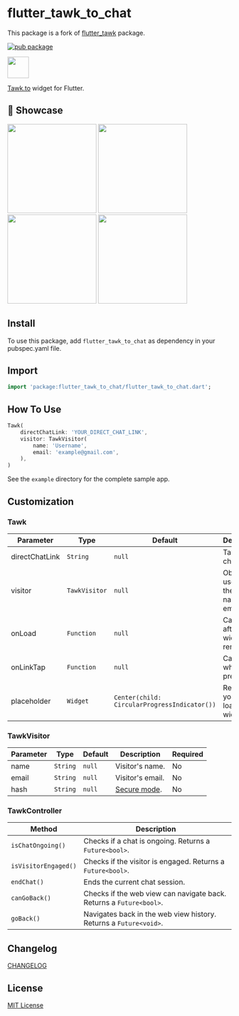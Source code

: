 # flutter_tawk_to_chat
This package is a fork of [flutter_tawk](https://github.com/ayoubamine/flutter_tawk) package.

[![pub package](https://img.shields.io/pub/v/flutter_tawk_to_chat.svg)](https://pub.dev/packages/flutter_tawk_to_chat)

<img src="https://i1.wp.com/www.tawk.to/wp-content/uploads/2020/04/tawk-sitelogo.png" width="48">

[Tawk.to](https://www.tawk.to) widget for Flutter.

## 🚀 Showcase

<p>
    <img src="https://raw.githubusercontent.com/ycy-0510/flutter_tawk_to/main/readme_resources/screenshot4.png" width="200" />
    <img src="https://raw.githubusercontent.com/ycy-0510/flutter_tawk_to/main/readme_resources/screenshot5.png" width="200" />
    <img src="https://raw.githubusercontent.com/ycy-0510/flutter_tawk_to/main/readme_resources/screenshot6.png" width="200" />
    <img src="https://raw.githubusercontent.com/ycy-0510/flutter_tawk_to/main/readme_resources/screenshot7.png" width="200" />
</p>

## Install

To use this package, add `flutter_tawk_to_chat` as dependency in your pubspec.yaml file.

## Import

```dart
import 'package:flutter_tawk_to_chat/flutter_tawk_to_chat.dart';
```

## How To Use

```dart
Tawk(
    directChatLink: 'YOUR_DIRECT_CHAT_LINK',
    visitor: TawkVisitor(
        name: 'Username',
        email: 'example@gmail.com',
    ),
)
```

See the `example` directory for the complete sample app.

## Customization

### Tawk

| Parameter      | Type          | Default                                      | Description                                    | Required |
| -------------- | ------------- | -------------------------------------------- | ---------------------------------------------- | -------- |
| directChatLink | `String`      | `null`                                       | Tawk direct chat link.                         | Yes      |
| visitor        | `TawkVisitor` | `null`                                       | Object used to set the visitor name and email. | No       |
| onLoad         | `Function`    | `null`                                       | Called right after the widget is rendered.     | No       |
| onLinkTap      | `Function`    | `null`                                       | Called when a link pressed.                    | No       |
| placeholder    | `Widget`      | `Center(child: CircularProgressIndicator())` | Render your own loading widget.                | No       |

### TawkVisitor

| Parameter | Type     | Default | Description                                                 | Required |
| --------- | -------- | ------- | ----------------------------------------------------------- | -------- |
| name      | `String` | `null`  | Visitor's name.                                             | No       |
| email     | `String` | `null`  | Visitor's email.                                            | No       |
| hash      | `String` | `null`  | [Secure mode](https://developer.tawk.to/jsapi/#SecureMode). | No       |

### TawkController
| Method| Description|
| ----------------- | ----------- |
| `isChatOngoing()` | Checks if a chat is ongoing. Returns a `Future<bool>`.                      |
| `isVisitorEngaged()` | Checks if the visitor is engaged. Returns a `Future<bool>`.              |
| `endChat()`       | Ends the current chat session.                                              |
| `canGoBack()`     | Checks if the web view can navigate back. Returns a `Future<bool>`.         |
| `goBack()`        | Navigates back in the web view history. Returns a `Future<void>`.           |

## Changelog

[CHANGELOG](./CHANGELOG.md)

## License

[MIT License](./LICENSE)

